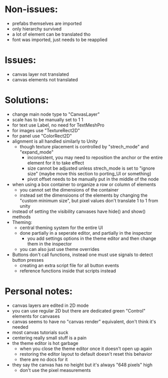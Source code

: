 # Non-issues:

- prefabs themselves are imported
- only hierarchy survived
- a lot of element can be translated tho
- font was imported, just needs to be reapplied

# Issues:
    
- canvas layer not translated
- canvas elements not translated

# Solutions:

- change main node type to "CanvasLayer"
- scale has to be manually set to 1 1
- for text use Label, no need for TextMeshPro
- for images use "TextureRect2D"
- for panel use "ColorRect2D"
- alignment is all handled similarly to Unity
    - though texture placement is controlled by "strech_mode" and "expand_mode"
        - inconsistent, you may need to reposition the anchor or the entire element for it to take effect 
        - size cannot be adjusted unless strech_mode is set to "ignore size" (maybe move this section to porting_UI or something)
        - pivot offset needs to be manually put in the middle of the node
- when using a box container to organize a row or column of elements
    - you cannot set the dimensions of the container
    - instead set the dimensioons of the elements by changing the "custom minimum size", but pixel values don't translate 1 to 1 from unity
- instead of setting the visibility canvases have hide() and show() methods
- Theming:
    - central theming system for the entire UI
    - done partially in a seperate editor, and partially in the inspector
        - you add settings options in the theme editor and then change them in the inspector
    - you can also just use theme overrides
- Buttons don't call functions, instead one must use signals to detect button presses
    - creating an extra script file for all button events
    - reference functions inside that scripts instead

# Personal notes:

- canvas layers are edited in 2D mode
- you can use regular 2D but there are dedicated green "Control" elements for canvases
- canvas seems to have no "canvas render" equivalent, don't think it's needed
- most canvas tutorials suck
- centering really small stuff is a pain
- the theme editor is hot garbage
    - when you close the theme editor once it doesn't open up again
    - restoring the editor layout to default doesn't reset this behavior
    - there are no docs for it
- they say the canvas has no height but it's always "648 pixels" high
    - don't use the pixel measurements